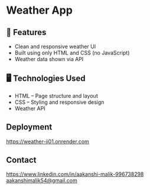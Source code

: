 # Weather App

## 🔧 Features
  - Clean and responsive weather UI
  - Built using only HTML and CSS (no JavaScript)
  - Weather data shown via API

## 🖥️ Technologies Used
  - HTML – Page structure and layout
  - CSS – Styling and responsive design
  - Weather API

## Deployment
  https://weather-ii01.onrender.com

## Contact
 https://www.linkedin.com/in/aakanshi-malik-996738298
 aakanshimalik54@gmail.com
 
